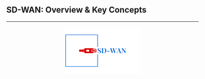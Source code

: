 ## SD-WAN: Overview & Key Concepts
---

<p align="center">
    <img src="../Logo.png" width=200px>
</p>
